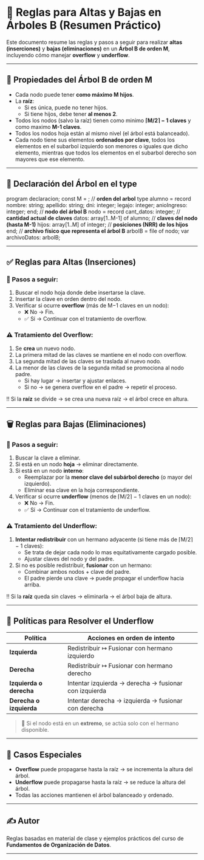 # 📘 Reglas para Altas y Bajas en Árboles B (Resumen Práctico)

Este documento resume las reglas y pasos a seguir para realizar **altas (inserciones)** y **bajas (eliminaciones)** en un **Árbol B de orden M**, incluyendo cómo manejar **overflow** y **underflow**.

---

## 🌳 Propiedades del Árbol B de orden M

- Cada nodo puede tener **como máximo M hijos**.
- La **raíz**:
  - Si es única, puede no tener hijos.
  - Si tiene hijos, debe tener **al menos 2**.
- Todos los nodos (salvo la raíz) tienen como minimo **⌈M/2⌉ − 1 claves** y como maximo **M-1 claves**.
- Todos los nodos hoja están al mismo nivel (el árbol está balanceado).
- Cada nodo tiene sus elementos **ordenados por clave**, todos los elementos en el subarbol izquierdo son
menores o iguales que dicho elemento, mientras que todos los elementos en el subarbol derecho son mayores
que ese elemento. 

---

## 📝 Declaración del Árbol en el type 

program declaracion; 
const
    M = ; // **orden del arbol**
type
    alumno = record
        nombre: string;
        apellido: string;
        dni: integer;
        legajo: integer;
        anioIngreso: integer;
    end;
    // **nodo del árbol B**
    nodo = record
        cant_datos: integer;  // **cantidad actual de claves**
        datos: array[1..M-1] of alumno;   // **claves del nodo (hasta M-1)**
        hijos: array[1..M] of integer;  // **posiciones (NRR) de los hijos**
    end;
    // **archivo físico que representa el árbol B**
    arbolB = file of nodo;
var
    archivoDatos: arbolB;
    
---

## ✅ Reglas para Altas (Inserciones)

### 🔢 Pasos a seguir:

1. Buscar el nodo hoja donde debe insertarse la clave.
2. Insertar la clave en orden dentro del nodo.
3. Verificar si ocurre **overflow** (más de M−1 claves en un nodo):
   - ❌ No → Fin.
   - ✅ Sí → Continuar con el tratamiento de overflow.

### ⚠️ Tratamiento del Overflow:

1. Se **crea** un nuevo nodo.
2. La primera mitad de las claves se mantiene en el nodo con overflow. 
3. La segunda mitad de las claves se traslada al nuevo nodo.
4. La menor de las claves de la segunda mitad se promociona al nodo padre. 
   - Si hay lugar → insertar y ajustar enlaces.
   - Si no → se genera overflow en el padre → repetir el proceso.

!! Si la **raíz** se divide → se crea una nueva raíz → el árbol crece en altura.

---

## 🗑️ Reglas para Bajas (Eliminaciones)

### 🔢 Pasos a seguir:

1. Buscar la clave a eliminar.
2. Si está en un nodo **hoja** → eliminar directamente.
3. Si está en un nodo **interno**:
   - Reemplazar por la **menor clave del subárbol derecho** (o mayor del izquierdo).
   - Eliminar esa clave en la hoja correspondiente.
4. Verificar si ocurre **underflow** (menos de ⌈M/2⌉ − 1 claves en un nodo):
   - ❌ No → Fin.
   - ✅ Sí → Continuar con el tratamiento de underflow.

### ⚠️ Tratamiento del Underflow:

1. **Intentar redistribuir** con un hermano adyacente (si tiene más de ⌈M/2⌉ − 1 claves):
   - Se trata de dejar cada nodo lo mas equitativamente cargado posible. 
   - Ajustar claves del nodo y del padre.
3. Si no es posible redistribuir, **fusionar** con un hermano:
   - Combinar ambos nodos + clave del padre.
   - El padre pierde una clave → puede propagar el underflow hacia arriba.

!! Si la **raíz** queda sin claves → eliminarla → el árbol baja de altura.

---

## 🔁 Políticas para Resolver el Underflow

| Política                    | Acciones en orden de intento |
|----------------------------|-------------------------------|
| **Izquierda**              | Redistribuir ↦ Fusionar con hermano izquierdo |
| **Derecha**                | Redistribuir ↦ Fusionar con hermano derecho  |
| **Izquierda o derecha**    | Intentar izquierda → derecha → fusionar con izquierda |
| **Derecha o izquierda**    | Intentar derecha → izquierda → fusionar con derecha |

> 🔸 Si el nodo está en un **extremo**, se actúa solo con el hermano disponible.

---

## 📌 Casos Especiales

- **Overflow** puede propagarse hasta la raíz → se incrementa la altura del árbol.
- **Underflow** puede propagarse hasta la raíz → se reduce la altura del árbol.
- Todas las acciones mantienen el árbol balanceado y ordenado.

---

## ✍️ Autor

Reglas basadas en material de clase y ejemplos prácticos del curso de **Fundamentos de Organización de Datos**.

---
